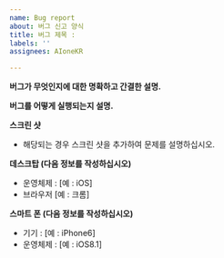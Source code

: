 ```yaml
---
name: Bug report
about: 버그 신고 양식
title: 버그 제목 : 
labels: ''
assignees: AIoneKR

---
```


**버그가 무엇인지에 대한 명확하고 간결한 설명.**

**버그를 어떻게 실행되는지 설명.**

**스크린 샷**
- 해당되는 경우 스크린 샷을 추가하여 문제를 설명하십시오.

**데스크탑 (다음 정보를 작성하십시오)**
- 운영체제 : [예 : iOS]
- 브라우저 [예 : 크롬]

**스마트 폰 (다음 정보를 작성하십시오)**
- 기기 : [예 : iPhone6]
- 운영체제 : [예 : iOS8.1]
